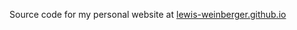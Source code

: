 Source code for my personal website at [lewis-weinberger.github.io](https:/lewis-weinberger.github.io)
